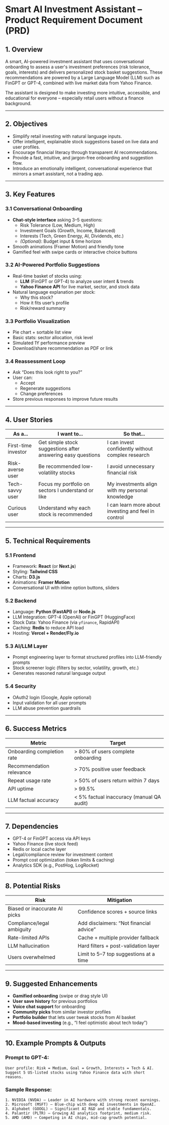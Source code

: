 
# Smart AI Investment Assistant – Product Requirement Document (PRD)

## 1. Overview

A smart, AI-powered investment assistant that uses conversational onboarding to assess a user's investment preferences (risk tolerance, goals, interests) and delivers personalized stock basket suggestions. These recommendations are powered by a Large Language Model (LLM) such as FinGPT or GPT-4, combined with live market data from Yahoo Finance.

The assistant is designed to make investing more intuitive, accessible, and educational for everyone – especially retail users without a finance background.

---

## 2. Objectives

- Simplify retail investing with natural language inputs.
- Offer intelligent, explainable stock suggestions based on live data and user profiles.
- Encourage financial literacy through transparent AI recommendations.
- Provide a fast, intuitive, and jargon-free onboarding and suggestion flow.
- Introduce an emotionally intelligent, conversational experience that mirrors a smart assistant, not a trading app.

---

## 3. Key Features

### 3.1 Conversational Onboarding

- **Chat-style interface** asking 3–5 questions:
  - Risk Tolerance (Low, Medium, High)
  - Investment Goals (Growth, Income, Balanced)
  - Interests (Tech, Green Energy, AI, Dividends, etc.)
  - *(Optional)*: Budget input & time horizon
- Smooth animations (Framer Motion) and friendly tone
- Gamified feel with swipe cards or interactive choice buttons

### 3.2 AI-Powered Portfolio Suggestions

- Real-time basket of stocks using:
  - **LLM** (FinGPT or GPT-4) to analyze user intent & trends
  - **Yahoo Finance API** for live market, sector, and stock data
- Natural language explanation per stock:
  - Why this stock?
  - How it fits user’s profile
  - Risk/reward summary

### 3.3 Portfolio Visualization

- Pie chart + sortable list view
- Basic stats: sector allocation, risk level
- Simulated 1Y performance preview
- Download/share recommendation as PDF or link

### 3.4 Reassessment Loop

- Ask “Does this look right to you?”
- User can:
  - Accept
  - Regenerate suggestions
  - Change preferences
- Store previous responses to improve future results

---

## 4. User Stories

| As a... | I want to... | So that... |
|--------|--------------|------------|
| First-time investor | Get simple stock suggestions after answering easy questions | I can invest confidently without complex research |
| Risk-averse user | Be recommended low-volatility stocks | I avoid unnecessary financial risk |
| Tech-savvy user | Focus my portfolio on sectors I understand or like | My investments align with my personal knowledge |
| Curious user | Understand why each stock is recommended | I can learn more about investing and feel in control |

---

## 5. Technical Requirements

### 5.1 Frontend

- Framework: **React** (or **Next.js**)
- Styling: **Tailwind CSS**
- Charts: **D3.js**
- Animations: **Framer Motion**
- Conversational UI with inline option buttons, sliders

### 5.2 Backend

- Language: **Python (FastAPI)** or **Node.js**
- LLM Integration: GPT-4 (OpenAI) or FinGPT (HuggingFace)
- Stock Data: Yahoo Finance (via `yfinance`, RapidAPI)
- Caching: **Redis** to reduce API load
- Hosting: **Vercel + Render/Fly.io**

### 5.3 AI/LLM Layer

- Prompt engineering layer to format structured profiles into LLM-friendly prompts
- Stock screener logic (filters by sector, volatility, growth, etc.)
- Generates reasoned natural language output

### 5.4 Security

- OAuth2 login (Google, Apple optional)
- Input validation for all user prompts
- LLM abuse prevention guardrails

---

## 6. Success Metrics

| Metric | Target |
|--------|--------|
| Onboarding completion rate | > 80% of users complete onboarding |
| Recommendation relevance | > 70% positive user feedback |
| Repeat usage rate | > 50% of users return within 7 days |
| API uptime | > 99.5% |
| LLM factual accuracy | < 5% factual inaccuracy (manual QA audit) |

---

## 7. Dependencies

- GPT-4 or FinGPT access via API keys
- Yahoo Finance (live stock feed)
- Redis or local cache layer
- Legal/compliance review for investment content
- Prompt cost optimization (token limits & caching)
- Analytics SDK (e.g., PostHog, LogRocket)

---

## 8. Potential Risks

| Risk | Mitigation |
|------|------------|
| Biased or inaccurate AI picks | Confidence scores + source links |
| Compliance/legal ambiguity | Add disclaimers: “Not financial advice” |
| Rate-limited APIs | Cache + multiple provider fallback |
| LLM hallucination | Hard filters + post-validation layer |
| Users overwhelmed | Limit to 5–7 top suggestions at a time |

---

## 9. Suggested Enhancements

- **Gamified onboarding** (swipe or drag style UI)
- **User save history** for previous portfolios
- **Voice chat support** for onboarding
- **Community picks** from similar investor profiles
- **Portfolio builder** that lets user tweak stocks from AI basket
- **Mood-based investing** (e.g., “I feel optimistic about tech today”)

---

## 10. Example Prompts & Outputs

### Prompt to GPT-4:

```
User profile: Risk = Medium, Goal = Growth, Interests = Tech & AI. 
Suggest 5 US-listed stocks using Yahoo Finance data with short reasons.
```

### Sample Response:

```
1. NVIDIA (NVDA) – Leader in AI hardware with strong recent earnings.
2. Microsoft (MSFT) – Blue-chip with deep AI investments in OpenAI.
3. Alphabet (GOOGL) – Significant AI R&D and stable fundamentals.
4. Palantir (PLTR) – Growing AI analytics footprint, medium risk.
5. AMD (AMD) – Competing in AI chips, mid-cap growth potential.
```
